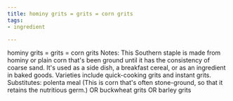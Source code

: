 ```yaml
---
title: hominy grits = grits = corn grits
tags:
- ingredient

---
```

hominy grits = grits = corn grits Notes: This Southern staple is made from hominy or plain corn that's been ground until it has the consistency of coarse sand. It's used as a side dish, a breakfast cereal, or as an ingredient in baked goods. Varieties include quick-cooking grits and instant grits. Substitutes: polenta meal (This is corn that's often stone-ground, so that it retains the nutritious germ.) OR buckwheat grits OR barley grits
